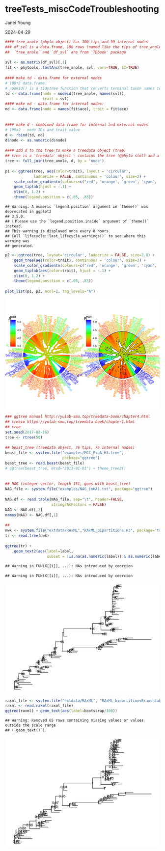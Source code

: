 treeTests_miscCodeTroubleshooting
================
Janet Young

2024-04-29

``` r
#### tree_anole (phylo object) has 100 tips and 99 internal nodes
### df_svl is a data.frame, 100 rows (named like the tips of tree_anole), 1 column ("svl")
##  `tree_anole` and `df_svl` are from 'TDbook' package

svl <- as.matrix(df_svl)[,1]
fit <- phytools::fastAnc(tree_anole, svl, vars=TRUE, CI=TRUE)

#### make td - data.frame for external nodes
# 100*2 data.frame.
# nodeid() is a tidytree function that converts terminal taxon names to a numeric node ID
td <- data.frame(node = nodeid(tree_anole, names(svl)),
                 trait = svl)
#### make nd - data.frame for internal nodes:
nd <- data.frame(node = names(fit$ace), trait = fit$ace)


#### make d - combined data frame for internal and external nodes
# 199x2 - node IDs and trait value
d <- rbind(td, nd)
d$node <- as.numeric(d$node)

#### add d to the tree to make a treedata object (tree)
## tree is a 'treedata' object - contains the tree (@phylo slot) and a 199*4 tibble generated from d (with an added TRUE/FALSE column called 'isTip')
tree <- full_join(tree_anole, d, by = 'node')

p1 <- ggtree(tree, aes(color=trait), layout = 'circular', 
             ladderize = FALSE, continuous = 'colour', size=2) +
    scale_color_gradientn(colours=c("red", 'orange', 'green', 'cyan', 'blue')) +
    geom_tiplab(hjust = -.1) + 
    xlim(0, 1.2) + 
    theme(legend.position = c(.05, .85)) 
```

    ## Warning: A numeric `legend.position` argument in `theme()` was deprecated in ggplot2
    ## 3.5.0.
    ## ℹ Please use the `legend.position.inside` argument of `theme()` instead.
    ## This warning is displayed once every 8 hours.
    ## Call `lifecycle::last_lifecycle_warnings()` to see where this warning was
    ## generated.

``` r
p2 <- ggtree(tree, layout='circular', ladderize = FALSE, size=2.8) + 
    geom_tree(aes(color=trait), continuous = 'colour', size=2) +  
    scale_color_gradientn(colours=c("red", 'orange', 'green', 'cyan', 'blue')) +
    geom_tiplab(aes(color=trait), hjust = -.1) + 
    xlim(0, 1.2) + 
    theme(legend.position = c(.05, .85)) 

plot_list(p1, p2, ncol=2, tag_levels="A")    
```

![](treeTests_miscCodeTroubleshooting_files/figure-gfm/unnamed-chunk-1-1.png)<!-- -->

``` r
### ggtree manual http://yulab-smu.top/treedata-book/chapter4.html
## treeio https://yulab-smu.top/treedata-book/chapter1.html
## tree
set.seed(2017-02-16)
tree <- rtree(50)

## beast_tree (treedata object, 76 tips, 75 internal nodes)
beast_file <- system.file("examples/MCC_FluA_H3.tree", 
                          package="ggtree")
beast_tree <- read.beast(beast_file)
# ggtree(beast_tree, mrsd="2013-01-01") + theme_tree2()


## NAG (integer vector, length 151, goes with beast_tree)
NAG_file <- system.file("examples/NAG_inHA1.txt", package="ggtree")

NAG.df <- read.table(NAG_file, sep="\t", header=FALSE, 
                     stringsAsFactors = FALSE)
NAG <- NAG.df[,2]
names(NAG) <- NAG.df[,1]

##
nwk <- system.file("extdata/RAxML","RAxML_bipartitions.H3", package='treeio')
tr <- read.tree(nwk)

ggtree(tr) + 
    geom_text2(aes(label=label, 
                   subset = !is.na(as.numeric(label)) & as.numeric(label) > 80))
```

    ## Warning in FUN(X[[i]], ...): NAs introduced by coercion

    ## Warning in FUN(X[[i]], ...): NAs introduced by coercion

![](treeTests_miscCodeTroubleshooting_files/figure-gfm/ggtree%20example%20code-1.png)<!-- -->

``` r
raxml_file <- system.file("extdata/RAxML", "RAxML_bipartitionsBranchLabels.H3", package="treeio")
raxml <- read.raxml(raxml_file)
ggtree(raxml) + geom_text(aes(label=bootstrap/100))
```

    ## Warning: Removed 65 rows containing missing values or values outside the scale range
    ## (`geom_text()`).

![](treeTests_miscCodeTroubleshooting_files/figure-gfm/unnamed-chunk-2-1.png)<!-- -->
